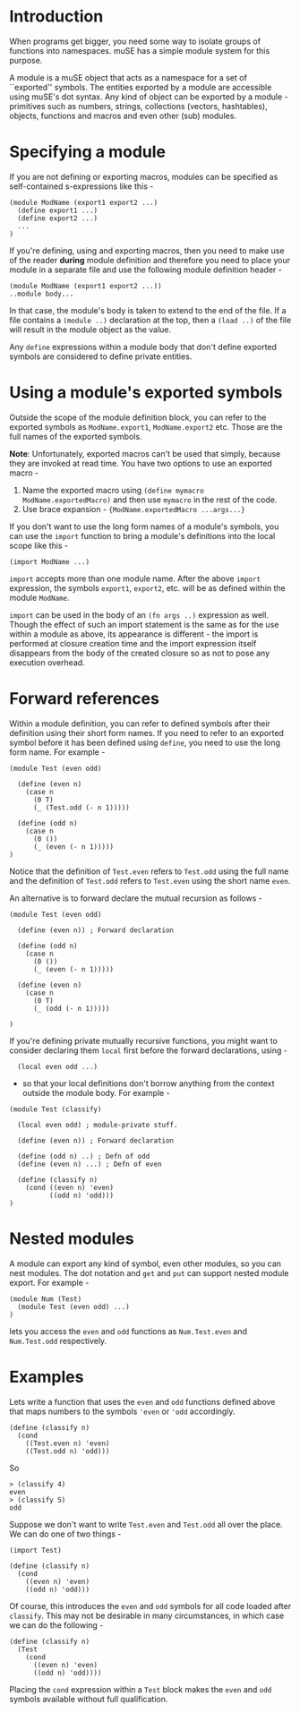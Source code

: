 # Introduction #

When programs get bigger, you need some way to isolate groups of functions into namespaces. muSE has a simple module system for this purpose.

A module is a muSE object that acts as a namespace for a set of ``exported'' symbols. The entities exported by a module are accessible using muSE's dot syntax. Any kind of object can be exported by a module - primitives such as numbers, strings, collections (vectors, hashtables), objects, functions and macros and even other (sub) modules.

# Specifying a module #

If you are not defining or exporting macros, modules can be specified as self-contained s-expressions like this -
```
(module ModName (export1 export2 ...)
  (define export1 ...)
  (define export2 ...)
  ...
)
```

If you're defining, using and exporting macros, then you need to make use of the reader **during** module definition and therefore you need to place your module in a separate file and use the following module definition header -
```
(module ModName (export1 export2 ...))
..module body...
```

In that case, the module's body is taken to extend to the end of the file. If a file contains a `(module ..)` declaration at the top, then a `(load ..)` of the file will result in the module object as the value.

Any `define` expressions within a module body that don't define exported symbols are considered to define private entities.

# Using a module's exported symbols #

Outside the scope of the module definition block, you can refer to the exported symbols as `ModName.export1`, `ModName.export2` etc. Those are the full names of the exported symbols.

**Note**: Unfortunately, exported macros can't be used that simply, because they are invoked at read time. You have two options to use an exported macro -
  1. Name the exported macro using `(define mymacro ModName.exportedMacro)` and then use `mymacro` in the rest of the code.
  1. Use brace expansion - `{ModName.exportedMacro ...args...}`

If you don't want to use the long form names of a module's symbols, you can use the `import` function to bring a module's definitions into the local scope like this -
```
(import ModName ...)
```
`import` accepts more than one module name. After the above `import` expression, the symbols `export1`, `export2`, etc. will be as defined within the module `ModName`.

`import` can be used in the body of an `(fn args ..)` expression as well. Though the effect of such an import statement is the same as for the use within a module as above, its appearance is different - the import is performed at closure creation time and the import expression itself disappears from the body of the created closure so as not to pose any execution overhead.

# Forward references #
Within a module definition, you can refer to defined symbols after their definition using their short form names. If you need to refer to an exported symbol before it has been defined using `define`, you need to use the long form name. For example -
```
(module Test (even odd)

  (define (even n)
    (case n
      (0 T)
      (_ (Test.odd (- n 1)))))

  (define (odd n)
    (case n
      (0 ())
      (_ (even (- n 1)))))
)
```

Notice that the definition of `Test.even` refers to `Test.odd` using the full name and the definition of `Test.odd` refers to `Test.even` using the short name `even`.

An alternative is to forward declare the mutual recursion as follows -

```
(module Test (even odd)

  (define (even n)) ; Forward declaration

  (define (odd n)
    (case n
      (0 ())
      (_ (even (- n 1)))))

  (define (even n)
    (case n
      (0 T)
      (_ (odd (- n 1)))))

)
```

If you're defining private mutually recursive functions, you might want to consider declaring them `local` first before the forward declarations, using -
```
  (local even odd ...)
```
- so that your local definitions don't borrow anything from the context outside the module body.  For example -
```
(module Test (classify)

  (local even odd) ; module-private stuff.
  
  (define (even n)) ; Forward declaration

  (define (odd n) ..) ; Defn of odd
  (define (even n) ...) ; Defn of even

  (define (classify n) 
    (cond ((even n) 'even) 
          ((odd n) 'odd)))
)
```


# Nested modules #
A module can export any kind of symbol, even other modules, so you can nest modules. The dot notation and `get` and `put` can support nested module export. For example -
```
(module Num (Test)
  (module Test (even odd) ...)
)
```
lets you access the `even` and `odd` functions as `Num.Test.even` and `Num.Test.odd` respectively.

# Examples #
Lets write a function that uses the `even` and `odd` functions defined above that maps numbers to the symbols `'even` or `'odd` accordingly.
```
(define (classify n)
  (cond
    ((Test.even n) 'even)
    ((Test.odd n) 'odd)))
```
So
```
> (classify 4)
even
> (classify 5)
odd
```

Suppose we don't want to write `Test.even` and `Test.odd` all over the place. We can do one of two things -
```
(import Test)

(define (classify n)
  (cond
    ((even n) 'even)
    ((odd n) 'odd)))
```

Of course, this introduces the `even` and `odd` symbols for all code loaded after `classify`. This may not be desirable in many circumstances, in which case we can do the following -
```
(define (classify n)
  (Test
    (cond
      ((even n) 'even)
      ((odd n) 'odd))))
```
Placing the `cond` expression within a `Test` block makes the `even` and `odd` symbols available without full qualification.